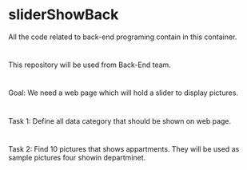 # sliderShowBack
All the code related to back-end programing contain in this container.
#
This repository will be used from Back-End team.
#
Goal: We need a web page which will hold a slider to display pictures.
#
Task 1: Define all data category that should be shown on web page.
#
Task 2: Find 10 pictures that shows appartments. They will be used as sample pictures four showin departminet.
